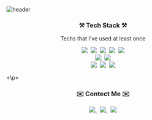 
![header](https://capsule-render.vercel.app/api?type=transparent&height=300&color=gradient&text=Hello%20World!&fontAlign=50&fontSize=50)

<h3 align="center">⚒️ Tech Stack ⚒️ </h3>
<p align="center">
 Techs that I've used at least once
</p>
<p align="center">
 <img src="https://img.shields.io/badge/Python-3776AB?style=flat-square&logo=Python&logoColor=white"/>&nbsp 
 <img src="https://img.shields.io/badge/C++-00599C?style=flat-square&logo=cplusplus&logoColor=white"/>&nbsp 
 <img src="https://img.shields.io/badge/C-A8B9CC?style=flat-square&logo=c&logoColor=white"/>&nbsp 
 <img src="https://img.shields.io/badge/R-276DC3?style=flat-square&logo=R&logoColor=white"/>&nbsp 
 <img src="https://img.shields.io/badge/java-5382A1?style=flat-square&logo=&logoColor=white"/><br>
 <img src="https://img.shields.io/badge/TensorFlow-FF6F00?style=flat-square&logo=tensorflow&logoColor=white"/>&nbsp 
 <img src="https://img.shields.io/badge/PyTorch-EE4C2C?style=flat-square&logo=pytorch&logoColor=white"/><br>
 <img src="https://img.shields.io/badge/HTML-E34F26?style=flat-square&logo=HTML5&logoColor=white"/>&nbsp 
 <img src="https://img.shields.io/badge/Django-092E20?style=flat-square&logo=Django&logoColor=white"/>&nbsp 
 <img src="https://img.shields.io/badge/AWS-232F3E?style=flat-square&logo=amazonaws&logoColor=white"/>
</p>
<\p>
 



 
<h3 align="center">✉️ Contect Me ✉️</h3>

<p align="center">
 <a href="matilto:sykwak1110@gmail.com">
  <img src="https://img.shields.io/badge/Gmail-EA4335?style=flat-square&logo=gmail&logoColor=white"/>
 </a>&nbsp 
 <a href="https://instagram.com/ssu_y11?igshid=OGQ5ZDc2ODk2ZA==">
  <img src="https://img.shields.io/badge/Instagram-E4405F?style=flat-square&logo=instagram&logoColor=white"/>
 </a>&nbsp 
 <a href="https://ssucoding.tistory.com/">
  <img src="https://img.shields.io/badge/Blog-000000?style=flat-square&logo=tistory&logoColor=white"/>
 </a>
</p>




